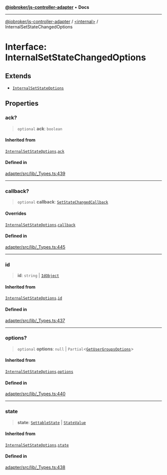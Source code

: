 [**@iobroker/js-controller-adapter**](../../README.md) • **Docs**

***

[@iobroker/js-controller-adapter](../../globals.md) / [\<internal\>](../README.md) / InternalSetStateChangedOptions

# Interface: InternalSetStateChangedOptions

## Extends

- [`InternalSetStateOptions`](InternalSetStateOptions.md)

## Properties

### ack?

> `optional` **ack**: `boolean`

#### Inherited from

[`InternalSetStateOptions`](InternalSetStateOptions.md).[`ack`](InternalSetStateOptions.md#ack)

#### Defined in

[adapter/src/lib/\_Types.ts:439](https://github.com/ioBroker/ioBroker.js-controller/blob/5cf8c0f8f818a3bd00a8d0bf4c2516676b695603/packages/adapter/src/lib/_Types.ts#L439)

***

### callback?

> `optional` **callback**: [`SetStateChangedCallback`](../type-aliases/SetStateChangedCallback.md)

#### Overrides

[`InternalSetStateOptions`](InternalSetStateOptions.md).[`callback`](InternalSetStateOptions.md#callback)

#### Defined in

[adapter/src/lib/\_Types.ts:445](https://github.com/ioBroker/ioBroker.js-controller/blob/5cf8c0f8f818a3bd00a8d0bf4c2516676b695603/packages/adapter/src/lib/_Types.ts#L445)

***

### id

> **id**: `string` \| [`IdObject`](IdObject.md)

#### Inherited from

[`InternalSetStateOptions`](InternalSetStateOptions.md).[`id`](InternalSetStateOptions.md#id)

#### Defined in

[adapter/src/lib/\_Types.ts:437](https://github.com/ioBroker/ioBroker.js-controller/blob/5cf8c0f8f818a3bd00a8d0bf4c2516676b695603/packages/adapter/src/lib/_Types.ts#L437)

***

### options?

> `optional` **options**: `null` \| `Partial`\<[`GetUserGroupsOptions`](GetUserGroupsOptions.md)\>

#### Inherited from

[`InternalSetStateOptions`](InternalSetStateOptions.md).[`options`](InternalSetStateOptions.md#options)

#### Defined in

[adapter/src/lib/\_Types.ts:440](https://github.com/ioBroker/ioBroker.js-controller/blob/5cf8c0f8f818a3bd00a8d0bf4c2516676b695603/packages/adapter/src/lib/_Types.ts#L440)

***

### state

> **state**: [`SettableState`](../type-aliases/SettableState.md) \| [`StateValue`](../type-aliases/StateValue.md)

#### Inherited from

[`InternalSetStateOptions`](InternalSetStateOptions.md).[`state`](InternalSetStateOptions.md#state)

#### Defined in

[adapter/src/lib/\_Types.ts:438](https://github.com/ioBroker/ioBroker.js-controller/blob/5cf8c0f8f818a3bd00a8d0bf4c2516676b695603/packages/adapter/src/lib/_Types.ts#L438)
